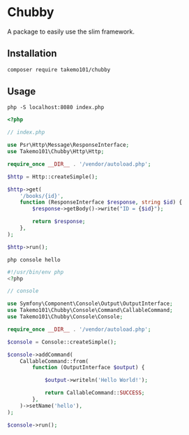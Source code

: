 # Chubby
A package to easily use the slim framework.

## Installation
```bash
composer require takemo101/chubby
```

## Usage

``php -S localhost:8080 index.php``
```php
<?php

// index.php

use Psr\Http\Message\ResponseInterface;
use Takemo101\Chubby\Http\Http;

require_once __DIR__ . '/vendor/autoload.php';

$http = Http::createSimple();

$http->get(
    '/books/{id}', 
    function (ResponseInterface $response, string $id) {
        $response->getBody()->write("ID = {$id}");

        return $response;
    },
);

$http->run();
```

``php console hello``
```php
#!/usr/bin/env php
<?php

// console

use Symfony\Component\Console\Output\OutputInterface;
use Takemo101\Chubby\Console\Command\CallableCommand;
use Takemo101\Chubby\Console\Console;

require_once __DIR__ . '/vendor/autoload.php';

$console = Console::createSimple();

$console->addCommand(
    CallableCommand::from(
        function (OutputInterface $output) {

            $output->writeln('Hello World!');

            return CallableCommand::SUCCESS;
        },
    )->setName('hello'),
);

$console->run();
```
